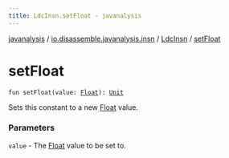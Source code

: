 ```yaml
---
title: LdcInsn.setFloat - javanalysis
---
```


[javanalysis](../../index.html) / [io.disassemble.javanalysis.insn](../index.html) / [LdcInsn](index.html) / [setFloat](./set-float.html)

# setFloat

`fun setFloat(value: `[`Float`](https://kotlinlang.org/api/latest/jvm/stdlib/kotlin/-float/index.html)`): `[`Unit`](https://kotlinlang.org/api/latest/jvm/stdlib/kotlin/-unit/index.html)

Sets this constant to a new [Float](https://kotlinlang.org/api/latest/jvm/stdlib/kotlin/-float/index.html) value.

### Parameters

`value` - The [Float](https://kotlinlang.org/api/latest/jvm/stdlib/kotlin/-float/index.html) value to be set to.